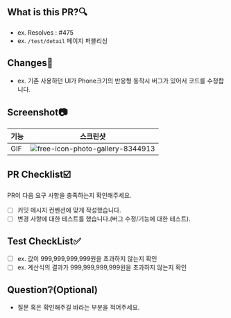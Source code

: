 ## What is this PR?🔍
<!---- 변경 사항 및 관련 이슈에 대해 간단하게 작성해주세요. 어떻게보다 무엇을 왜 수정했는지 설명해주세요. -->

<!---- Resolves: #(Isuue Number) -->
- ex. Resolves : #475
- ex. `/test/detail` 페이지 퍼블리싱

## Changes📝
- ex. 기존 사용하던 UI가 Phone크기의 반응형 동작시 버그가 있어서 코드를 수정합니다.

## Screenshot📷

| 기능 | 스크린샷 |
| --- | --- |
| GIF | ![free-icon-photo-gallery-8344913](https://github.com/dlwnghd/CI_CD_Practice/assets/61799492/73b3aa62-42a0-44bc-b133-ad696e657e92) |


## PR Checklist☑️
PR이 다음 요구 사항을 충족하는지 확인해주세요.

- [ ] 커밋 메시지 컨벤션에 맞게 작성했습니다. 
- [ ] 변경 사항에 대한 테스트를 했습니다.(버그 수정/기능에 대한 테스트).

## Test CheckList✅
- [ ] ex. 값이 999,999,999,999원을 초과하지 않는지 확인
- [ ] ex. 계산식의 결과가 999,999,999,999원을 초과하지 않는지 확인

## Question❔(Optional)
- 질문 혹은 확인해주길 바라는 부분을 적어주세요.